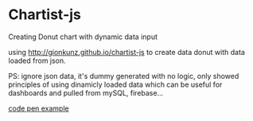 # Chartist-js
Creating Donut chart with dynamic data input

using http://gionkunz.github.io/chartist-js to create data donut with data loaded from json. 

PS: ignore json data, it's dummy generated with no logic, only showed principles of using dinamicly loaded data which can be useful for dashboards and pulled from mySQL, firebase...

[code pen example](https://codepen.io/iFun_Studios/pen/XOPWGd)
